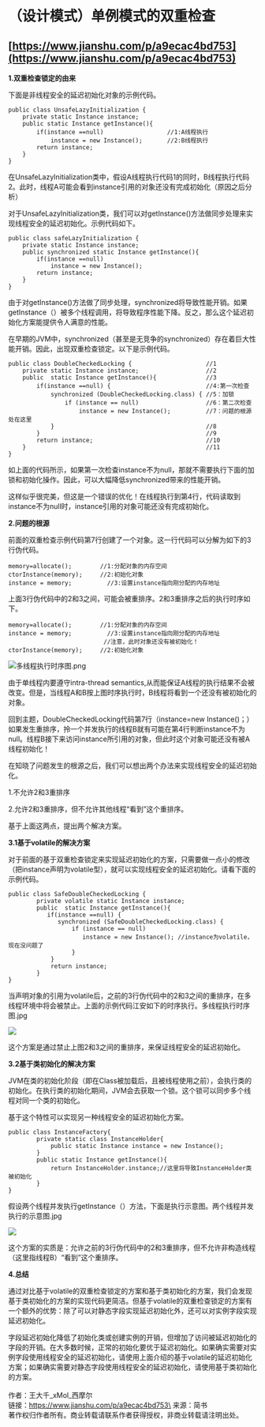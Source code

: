 # （设计模式）单例模式的双重检查

## [https://www.jianshu.com/p/a9ecac4bd753](https://www.jianshu.com/p/a9ecac4bd753)

**1.双重检查锁定的由来**

下面是非线程安全的延迟初始化对象的示例代码。

```
public class UnsafeLazyInitialization {
    private static Instance instance;
    public static Instance getInstance(){
        if(instance ==null)                  //1:A线程执行
            instance = new Instance();       //2:B线程执行
        return instance;
    }
}
```

在UnsafeLazyInitialization类中，假设A线程执行代码1的同时，B线程执行代码2。此时，线程A可能会看到instance引用的对象还没有完成初始化（原因之后分析）

对于UnsafeLazyInitialization类，我们可以对getInstance()方法做同步处理来实现线程安全的延迟初始化。示例代码如下。

```
public class safeLazyInitialization {
    private static Instance instance;
    public synchronized static Instance getInstance(){
        if(instance ==null)
            instance = new Instance();       
        return instance;
    }
}
```

由于对getInstance()方法做了同步处理，synchronized将导致性能开销。如果getInstance（）被多个线程调用，将导致程序性能下降。反之，那么这个延迟初始化方案能提供令人满意的性能。

在早期的JVM中，synchronized（甚至是无竞争的synchronized）存在着巨大性能开销。因此，出现双重检查锁定。以下是示例代码。

```
public class DoubleCheckedLocking {                     //1
    private static Instance instance;                   //2
    public  static Instance getInstance(){              //3
        if(instance ==null) {                           //4:第一次检查
            synchronized (DoubleCheckedLocking.class) { //5：加锁
                if (instance == null)                   //6：第二次检查
                    instance = new Instance();          //7：问题的根源处在这里
            }                                           //8
        }                                               //9
        return instance;                                //10
    }                                                   //11
}
```

如上面的代码所示，如果第一次检查instance不为null，那就不需要执行下面的加锁和初始化操作。因此，可以大幅降低synchronized带来的性能开销。

这样似乎很完美，但这是一个错误的优化！在线程执行到第4行，代码读取到instance不为null时，instance引用的对象可能还没有完成初始化。

**2.问题的根源**

前面的双重检查示例代码第7行创建了一个对象。这一行代码可以分解为如下的3行伪代码。

```
memory=allocate();        //1:分配对象的内存空间
ctorInstance(memory);     //2:初始化对象
instance = memory;          //3:设置instance指向刚分配的内存地址
```

上面3行伪代码中的2和3之间，可能会被重排序。2和3重排序之后的执行时序如下。

```
memory=allocate();        //1:分配对象的内存空间
instance = memory;          //3:设置instance指向刚分配的内存地址
                           //注意，此时对象还没有被初始化！
ctorInstance(memory);     //2:初始化对象
```

![](https://upload-images.jianshu.io/upload\_images/15720722-6dfbffce7e4e9697.png?imageMogr2/auto-orient/strip|imageView2/2/w/802/format/webp)多线程执行时序图.png

由于单线程内要遵守intra-thread semantics,从而能保证A线程的执行结果不会被改变。但是，当线程A和B按上图时序执行时，B线程将看到一个还没有被初始化的对象。

回到主题，DoubleCheckedLocking代码第7行（instance=new Instance()；）如果发生重排序，拎一个并发执行的线程B就有可能在第4行判断instance不为null。线程B接下来访问instance所引用的对象，但此时这个对象可能还没有被A线程初始化！

在知晓了问题发生的根源之后，我们可以想出两个办法来实现线程安全的延迟初始化。

1.不允许2和3重排序

2.允许2和3重排序，但不允许其他线程“看到”这个重排序。

基于上面这两点，提出两个解决方案。

**3.1基于volatile的解决方案**

对于前面的基于双重检查锁定来实现延迟初始化的方案，只需要做一点小的修改（把instance声明为volatile型），就可以实现线程安全的延迟初始化。请看下面的示例代码。

```
public class SafeDoubleCheckedLocking {
        private volatile static Instance instance;
        public  static Instance getInstance(){
           if(instance ==null) {
              synchronized (SafeDoubleCheckedLocking.class) {
                  if (instance == null)
                     instance = new Instance(); //instance为volatile，现在没问题了
                  }
            }
            return instance;
        }
}
```

当声明对象的引用为volatile后，之前的3行伪代码中的2和3之间的重排序，在多线程环境中将会被禁止。上面的示例代码江安如下的时序执行。多线程执行时序图.jpg

![](https://upload-images.jianshu.io/upload\_images/15720722-24b22a5a9bea33a3.jpg?imageMogr2/auto-orient/strip|imageView2/2/w/1000/format/webp)

这个方案是通过禁止上图2和3之间的重排序，来保证线程安全的延迟初始化。

**3.2基于类初始化的解决方案**

JVM在类的初始化阶段（即在Class被加载后，且被线程使用之前），会执行类的初始化。在执行类的初始化期间，JVM会去获取一个锁。这个锁可以同步多个线程对同一个类的初始化。

基于这个特性可以实现另一种线程安全的延迟初始化方案。

```
public class InstanceFactory{
        private static class InstanceHolder{
            public static Instance instance = new Instance();
        }
        public static Instance getInstance(){
            return InstanceHolder.instance;//这里将导致InstanceHolder类被初始化
        }
}
```

假设两个线程并发执行getInstance（）方法，下面是执行示意图。两个线程并发执行的示意图.jpg

![](https://upload-images.jianshu.io/upload\_images/15720722-a624fd5afdec1745.jpg?imageMogr2/auto-orient/strip|imageView2/2/w/1000/format/webp)

这个方案的实质是：允许之前的3行伪代码中的2和3重排序，但不允许非构造线程（这里指线程B）“看到”这个重排序。

**4.总结**

通过对比基于volatile的双重检查锁定的方案和基于类初始化的方案，我们会发现基于类初始化的方案的实现代码更简洁。但基于volatile的双重检查锁定的方案有一个额外的优势：除了可以对静态字段实现延迟初始化外，还可以对实例字段实现延迟初始化。

字段延迟初始化降低了初始化类或创建实例的开销，但增加了访问被延迟初始化的字段的开销。在大多数时候，正常的初始化要优于延迟初始化。如果确实需要对实例字段使用线程安全的延迟初始化，请使用上面介绍的基于volatile的延迟初始化方案；如果确实需要对静态字段使用线程安全的延迟初始化，请使用基于类初始化的方案。\
\
作者：王大千\_xMol\_西摩尔\
链接：https://www.jianshu.com/p/a9ecac4bd753\
来源：简书\
著作权归作者所有。商业转载请联系作者获得授权，非商业转载请注明出处。
